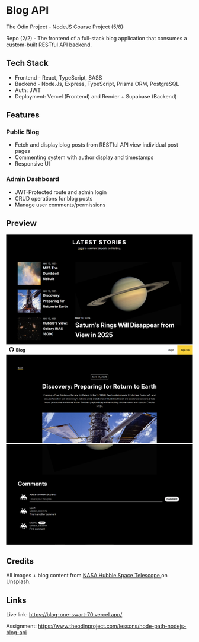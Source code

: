 # Blog API

The Odin Project - NodeJS Course Project (5/8):

Repo (2/2) - The frontend of a full-stack blog application that consumes a custom-built RESTful API [backend](https://github.com/luciavu/blog-api).

## Tech Stack

- Frontend - React, TypeScript, SASS
- Backend - Node.Js, Express, TypeScript, Prisma ORM, PostgreSQL
- Auth: JWT
- Deployment: Vercel (Frontend) and Render + Supabase (Backend)

## Features

### Public Blog

- Fetch and display blog posts from RESTful API
  view individual post pages
- Commenting system with author display and timestamps
- Responsive UI

### Admin Dashboard

- JWT-Protected route and admin login
- CRUD operations for blog posts
- Manage user comments/permissions

## Preview

![alt text](public/images/preview1.png)
![alt text](public/images/preview2.png)
![alt text](public/images/preview3.png)

## Credits

All images + blog content from
[NASA Hubble Space Telescope ](https://unsplash.com/@hubblespacetelescope)on Unsplash.

## Links

Live link: https://blog-one-swart-70.vercel.app/

Assignment: https://www.theodinproject.com/lessons/node-path-nodejs-blog-api
